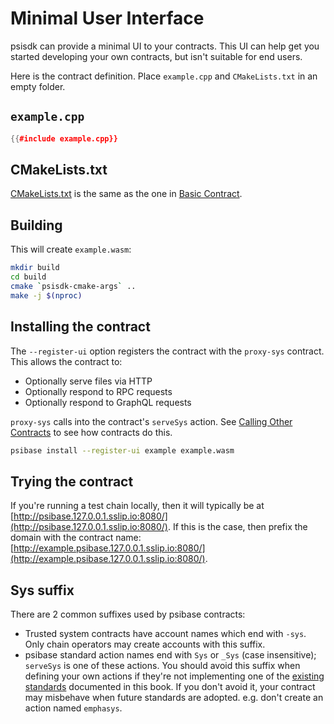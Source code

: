 # Minimal User Interface

psisdk can provide a minimal UI to your contracts. This UI can help get you started developing your own contracts, but isn't suitable for end users.

Here is the contract definition. Place `example.cpp` and `CMakeLists.txt` in an empty folder.

## `example.cpp`

```cpp
{{#include example.cpp}}
```

## CMakeLists.txt

[CMakeLists.txt](CMakeLists.txt) is the same as the one in [Basic Contract](../basic/index.html).

## Building

This will create `example.wasm`:

```sh
mkdir build
cd build
cmake `psisdk-cmake-args` ..
make -j $(nproc)
```

## Installing the contract

The `--register-ui` option registers the contract with the `proxy-sys` contract. This allows the contract to:

- Optionally serve files via HTTP
- Optionally respond to RPC requests
- Optionally respond to GraphQL requests

`proxy-sys` calls into the contract's `serveSys` action. See [Calling Other Contracts](../calling/index.html) to see how contracts do this.

```sh
psibase install --register-ui example example.wasm
```

## Trying the contract

If you're running a test chain locally, then it will typically be at [http://psibase.127.0.0.1.sslip.io:8080/](http://psibase.127.0.0.1.sslip.io:8080/). If this is the case, then prefix the domain with the contract name: [http://example.psibase.127.0.0.1.sslip.io:8080/](http://example.psibase.127.0.0.1.sslip.io:8080/).

## Sys suffix

There are 2 common suffixes used by psibase contracts:

- Trusted system contracts have account names which end with `-sys`. Only chain operators may create accounts with this suffix.
- psibase standard action names end with `Sys` or `_Sys` (case insensitive); `serveSys` is one of these actions. You should avoid this suffix when defining your own actions if they're not implementing one of the [existing standards](../../standards/actions.html) documented in this book. If you don't avoid it, your contract may misbehave when future standards are adopted. e.g. don't create an action named `emphasys`.
